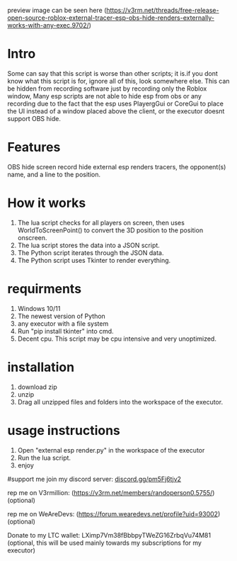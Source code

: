 preview image can be seen here (https://v3rm.net/threads/free-release-open-source-roblox-external-tracer-esp-obs-hide-renders-externally-works-with-any-exec.9702/)

# Intro
Some can say that this script is worse than other scripts; it is.if you dont know what this script is for, ignore all of this, look somewhere else. This can be hidden from recording software just by recording only the Roblox window, Many esp scripts are not able to hide esp from obs or any recording due to the fact that the esp uses PlayergGui or CoreGui to place the UI instead of a window placed above the client, or the executor doesnt support OBS hide.

# Features
OBS hide
screen record hide
external esp
renders tracers, the opponent(s) name, and a line to the position.

# How it works
1. The lua script checks for all players on screen, then uses WorldToScreenPoint() to convert the 3D position to the position onscreen.
2. The lua script stores the data into a JSON script.
3. The Python script iterates through the JSON data.
4. The Python script uses Tkinter to render everything.

# requirments
1. Windows 10/11
2. The newest version of Python
3. any executor with a file system
4. Run "pip install tkinter" into cmd.
5. Decent cpu. This script may be cpu intensive and very unoptimized.

# installation
1. download  zip
2. unzip
3. Drag all unzipped files and folders into the workspace of the executor.

# usage instructions
1. Open "external esp render.py" in the workspace of the executor
2. Run the lua script.
3. enjoy

#support me
join my discord server: [discord.gg/pm5Fj6tjv2](https://discord.com/invite/pm5Fj6tjv2)

rep me on V3rmillion: (https://v3rm.net/members/randoperson0.5755/) (optional) 

rep me on WeAreDevs: (https://forum.wearedevs.net/profile?uid=93002) (optional) 

Donate to my LTC wallet: LXimp7Vm38fBbbpyTWeZG16ZrbqVu74M81 (optional, this will be used mainly towards my subscriptions for my executor)


